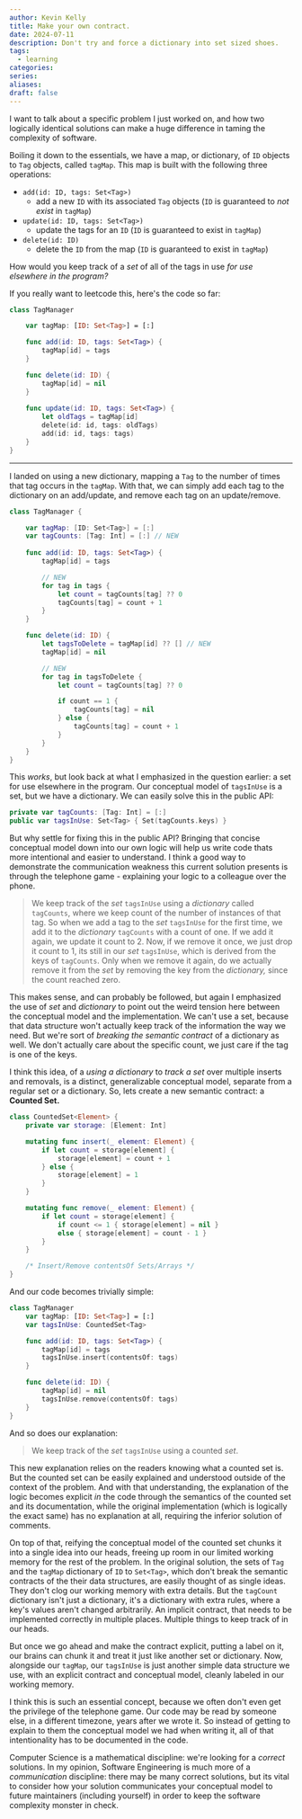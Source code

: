 ```yaml
---
author: Kevin Kelly
title: Make your own contract.
date: 2024-07-11
description: Don't try and force a dictionary into set sized shoes.
tags:
  - learning
categories: 
series: 
aliases: 
draft: false
---
```


I want to talk about a specific problem I just worked on, and how two logically identical solutions can make a huge difference in taming the complexity of software. 

Boiling it down to the essentials, we have a map, or dictionary, of `ID` objects to `Tag` objects, called `tagMap`. This map is built with the following three operations:
- `add(id: ID, tags: Set<Tag>)` 
	- add a new `ID` with its associated `Tag` objects  (`ID` is guaranteed to *not exist* in `tagMap`)
- `update(id: ID, tags: Set<Tag>)`
	- update the tags for an `ID` (`ID` is guaranteed to exist in `tagMap`)
- `delete(id: ID)`
	- delete the `ID` from the map (`ID` is guaranteed to exist in `tagMap`)

How would you keep track of a *set* of all of the tags in use *for use elsewhere in the program?*

If you really want to leetcode this, here's the code so far:

``` swift
class TagManager

	var tagMap: [ID: Set<Tag>] = [:]

	func add(id: ID, tags: Set<Tag>) {
		tagMap[id] = tags
	}

	func delete(id: ID) {
		tagMap[id] = nil
	}
	
	func update(id: ID, tags: Set<Tag>) {
		let oldTags = tagMap[id]
		delete(id: id, tags: oldTags)
		add(id: id, tags: tags)
	}
}
```

---

I landed on using a new dictionary, mapping a `Tag` to the number of times that tag occurs in the `tagMap`. With that, we can simply add each tag to the dictionary on an add/update, and remove each tag on an update/remove. 

``` swift
class TagManager {

	var tagMap: [ID: Set<Tag>] = [:]
	var tagCounts: [Tag: Int] = [:] // NEW
					
	func add(id: ID, tags: Set<Tag>) {
		tagMap[id] = tags

		// NEW
		for tag in tags {
			let count = tagCounts[tag] ?? 0 
			tagCounts[tag] = count + 1
		}
	}

	func delete(id: ID) {
		let tagsToDelete = tagMap[id] ?? [] // NEW
		tagMap[id] = nil

		// NEW
		for tag in tagsToDelete {
			let count = tagCounts[tag] ?? 0 

			if count == 1 { 
				tagCounts[tag] = nil
			} else {
				tagCounts[tag] = count + 1
			}
		}
	}
}
```

This *works*, but look back at what I emphasized in the question earlier: a set for use elsewhere in the program. Our conceptual model of `tagsInUse` is a set, but we have a dictionary. We can easily solve this in the public API:

``` swift
private	var tagCounts: [Tag: Int] = [:]
public var tagsInUse: Set<Tag> { Set(tagCounts.keys) }
```

But why settle for fixing this in the public API? Bringing that concise conceptual model down into our own logic will help us write code thats more intentional and easier to understand. I think a good way to demonstrate the communication weakness this current solution presents is through the telephone game - explaining your logic to a colleague over the phone.

> We keep track of the *set* `tagsInUse` using a *dictionary* called `tagCounts`, where we keep count of the number of instances of that tag. So when we add a tag to the *set* `tagsInUse` for the first time, we add it to the *dictionary* `tagCounts` with a count of one. If we add it again, we update it count to 2. Now, if we remove it once, we just drop it count to 1, its still in our *set* `tagsInUse`, which is derived from the keys of `tagCounts`. Only when we remove it again, do we actually remove it from the *set* by removing the key from the *dictionary,* since the count reached zero.

This makes sense, and can probably be followed, but again I emphasized the use of *set* and *dictionary* to point out the weird tension here between the conceptual model and the implementation. We can't use a set, because that data structure won't actually keep track of the information the way we need. But we're sort of *breaking the semantic contract* of a dictionary as well. We don't actually care about the specific count, we just care if the tag is one of the keys. 

I think this idea, of a *using a dictionary* to *track a set* over multiple inserts and removals, is a distinct, generalizable conceptual model, separate from a regular set or a dictionary. So, lets create a new semantic contract: a **Counted Set.** 

``` swift
class CountedSet<Element> {
	private var storage: [Element: Int]

	mutating func insert(_ element: Element) {
        if let count = storage[element] {
            storage[element] = count + 1
        } else {
            storage[element] = 1
        }
    }

	mutating func remove(_ element: Element) {
        if let count = storage[element] {
            if count <= 1 { storage[element] = nil }
            else { storage[element] = count - 1 }
        }
    }

	/* Insert/Remove contentsOf Sets/Arrays */
}
```

And our code becomes trivially simple:

``` swift
class TagManager
	var tagMap: [ID: Set<Tag>] = [:]
	var tagsInUse: CountedSet<Tag> 

	func add(id: ID, tags: Set<Tag>) {
		tagMap[id] = tags
		tagsInUse.insert(contentsOf: tags)
	}

	func delete(id: ID) {
		tagMap[id] = nil
		tagsInUse.remove(contentsOf: tags)
	}
}
```

And so does our explanation:

> We keep track of the *set* `tagsInUse` using a counted *set*.

This new explanation relies on the readers knowing what a counted set is. But the counted set can be easily explained and understood outside of the context of the problem. And with that understanding, the explanation of the logic becomes explicit *in* the code through the semantics of the counted set and its documentation, while the original implementation (which is logically the exact same) has no explanation at all, requiring the inferior solution of comments.

On top of that, reifying the conceptual model of the counted set chunks it into a single idea into our heads, freeing up room in our limited working memory for the rest of the problem. In the original solution, the sets of `Tag` and the `tagMap` dictionary of `ID` to `Set<Tag>`, which don't break the semantic contracts of the their data structures, are easily thought of as single ideas. They don't clog our working memory with extra details. But the `tagCount` dictionary isn't just a dictionary, it's a dictionary with extra rules, where a key's values aren't changed arbitrarily. An implicit contract, that needs to be implemented correctly in multiple places. Multiple things to keep track of in our heads.

But once we go ahead and make the contract explicit, putting a label on it, our brains can chunk it and treat it just like another set or dictionary. Now, alongside our `tagMap`, our `tagsInUse` is just another simple data structure we use, with an explicit contract and conceptual model, cleanly labeled in our working memory. 

I think this is such an essential concept, because we often don't even get the privilege of the telephone game. Our code may be read by someone else, in a different timezone, years after we wrote it. So instead of getting to explain to them the conceptual model we had when writing it, all of that intentionality has to be documented in the code. 

Computer Science is a mathematical discipline: we're looking for a *correct* solutions. In my opinion, Software Engineering is much more of a *communication* discipline: there may be many correct solutions, but its vital to consider how your solution communicates your conceptual model to future maintainers (including yourself) in order to keep the software complexity monster in check.